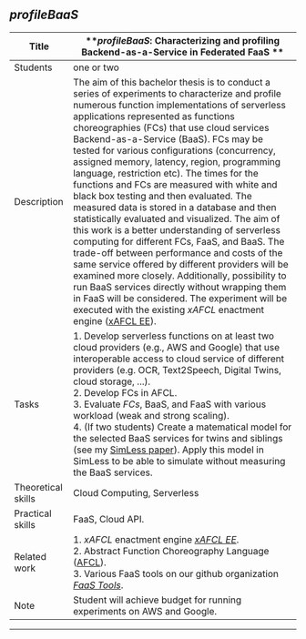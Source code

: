 ## *profileBaaS*


| Title | ***profileBaaS*: Characterizing and profiling Backend-as-a-Service in Federated FaaS ** |
| ----- | ----- | 
| Students | one or two | 
| Description | The aim of this bachelor thesis is to conduct a series of experiments to characterize and profile numerous function implementations of serverless applications represented as functions choreographies (FCs) that use cloud services Backend-as-a-Service (BaaS). FCs may be tested for various configurations (concurrency, assigned memory, latency, region, programming language, restriction etc). The times for the functions and FCs are measured with white and black box testing and then evaluated. The measured data is stored in a database and then statistically evaluated and visualized. The aim of this work is a better understanding of serverless computing for different FCs, FaaS, and BaaS. The trade-off between performance and costs of the same service offered by different providers will be examined more closely. Additionally, possibility to run BaaS services directly without wrapping them in FaaS will be considered. The experiment will be executed with the existing *xAFCL* enactment engine ([xAFCL EE](https://github.com/sashkoristov/enactmentengine)).
|Tasks| 1. Develop serverless functions on at least two cloud providers (e.g., AWS and Google) that use interoperable access to cloud service of different providers (e.g. OCR, Text2Speech, Digital Twins, cloud storage, ...). <br> 2. Develop FCs in AFCL.<br> 3. Evaluate *FCs*, BaaS, and FaaS with various workload (weak and strong scaling). <br> 4. (If two students) Create a matematical model for the selected BaaS services for twins and siblings (see my [SimLess paper](https://doi.org/10.1145/3542929.3563478)). Apply this model in SimLess to be able to simulate without measuring the BaaS services.|
| Theoretical skills | Cloud Computing, Serverless | 
| Practical skills | FaaS, Cloud API.|
| Related work | 1. *xAFCL* enactment engine [*xAFCL EE*](https://doi.org/10.1109/TSC.2021.3128137). <br> 2. Abstract Function Choreography Language ([AFCL](https://doi.org/10.1016/j.future.2020.08.012)). <br> 3. Various FaaS tools on our github organization [*FaaS Tools*](https://github.com/FaaSTools). |
| Note | Student will achieve budget for running experiments on AWS and Google. | 
---
